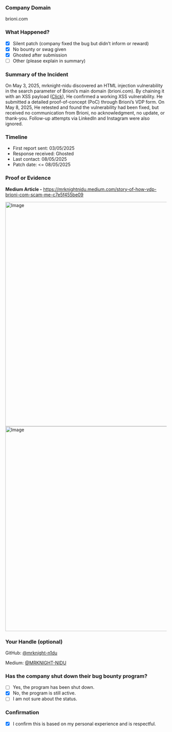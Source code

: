 ### Company Domain

brioni.com

### What Happened?

- [x] Silent patch (company fixed the bug but didn’t inform or reward)
- [x] No bounty or swag given
- [x] Ghosted after submission
- [ ] Other (please explain in summary)

### Summary of the Incident

On May 3, 2025, mrknight-nidu discovered an HTML injection vulnerability in the search parameter of Brioni’s main domain (brioni.com). By chaining it with an XSS payload (<a href="javascript:alert('PoC by mrknight-nidu');alert(document.cookie)">Click</a>), He confirmed a working XSS vulnerability. He submitted a detailed proof-of-concept (PoC) through Brioni’s VDP form. On May 8, 2025, He retested and found the vulnerability had been fixed, but received no communication from Brioni, no acknowledgment, no update, or thank-you. Follow-up attempts via LinkedIn and Instagram were also ignored.

### Timeline

- First report sent: 03/05/2025
- Response received: Ghosted
- Last contact: 08/05/2025
- Patch date: <= 08/05/2025

### Proof or Evidence

<b>Medium Article -</b> https://mrknightnidu.medium.com/story-of-how-vdp-brioni-com-scam-me-c7e5f455be09 <br>

<img width="1366" height="699" alt="Image" src="https://github.com/user-attachments/assets/f7c65576-029e-43b2-a347-555bd1fc64ae" />

<img width="1363" height="638" alt="Image" src="https://github.com/user-attachments/assets/af80eb26-632a-465e-88dd-f476dce39e00" />


### Your Handle (optional)

GitHub: [@mrknight-n1du](https://github.com/mrknight-n1du)

Medium: [@MRKNIGHT-NIDU](https://mrknightnidu.medium.com/)

### Has the company shut down their bug bounty program?

- [ ] Yes, the program has been shut down.
- [x] No, the program is still active.
- [ ] I am not sure about the status.

### Confirmation

- [x] I confirm this is based on my personal experience and is respectful.
